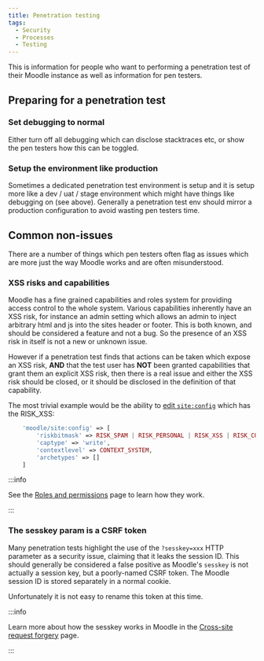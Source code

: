 ```yaml
---
title: Penetration testing
tags:
  - Security
  - Processes
  - Testing
---
```

This is information for people who want to performing a penetration test of their Moodle instance as well as information for pen testers.

## Preparing for a penetration test

### Set debugging to normal

Either turn off all debugging which can disclose stacktraces etc, or show the pen testers how this can be toggled.

### Setup the environment like production

Sometimes a dedicated penetration test environment is setup and it is setup more like a dev / uat / stage environment which might have things like debugging on (see above). Generally a penetration test env should mirror a production configuration to avoid wasting pen testers time.

## Common non-issues

There are a number of things which pen testers often flag as issues which are more just the way Moodle works and are often misunderstood.

### XSS risks and capabilities

Moodle has a fine grained capabilities and roles system for providing access control to the whole system. Various capabilities inherently have an XSS risk, for instance an admin setting which allows an admin to inject arbitrary html and js into the sites header or footer. This is both known, and should be considered a feature and not a bug. So the presence of an XSS risk in itself is not a new or unknown issue.

However if a penetration test finds that actions can be taken which expose an XSS risk, **AND** that the test user has **NOT** been granted capabilities that grant them an explicit XSS risk, then there is a real issue and either the XSS risk should be closed, or it should be disclosed in the definition of that capability.

The most trivial example would be the ability to [edit `site:config`](https://github.com/moodle/moodle/blob/main/lib/db/access.php#L58-L60) which has the RISK_XSS:

```php
    'moodle/site:config' => [
        'riskbitmask' => RISK_SPAM | RISK_PERSONAL | RISK_XSS | RISK_CONFIG | RISK_DATALOSS,
        'captype' => 'write',
        'contextlevel' => CONTEXT_SYSTEM,
        'archetypes' => []
    ]
```

:::info

See the [Roles and permissions](https://docs.moodle.org/en/Roles_and_permissions) page to learn how they work.

:::

### The sesskey param is a CSRF token

Many penetration tests highlight the use of the `?sesskey=xxx` HTTP parameter as a security issue, claiming that it leaks the session ID. This should generally be considered a false positive as Moodle's `sesskey` is not actually a session key, but a poorly-named CSRF token. The Moodle session ID is stored separately in a normal cookie.

Unfortunately it is not easy to rename this token at this time.

:::info

Learn more about how the sesskey works in Moodle in the [Cross-site request forgery](../../policies/security/crosssite-request-forgery.md#session-key) page.

:::
